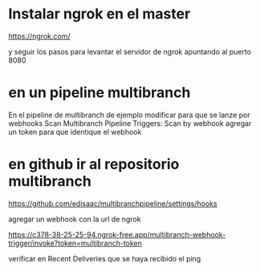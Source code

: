 
# Instalar ngrok  en el master

https://ngrok.com/

 
y seguir los pasos para levantar el servidor de ngrok apuntando al puerto 8080

# en un pipeline multibranch

En el pipeline de multibranch de ejemplo 
modificar para que se lanze por webhooks
Scan Multibranch Pipeline Triggers: Scan by webhook
agregar un token para que identique el webhook

# en github ir al repositorio multibranch

https://github.com/edisaac/multibranchpipeline/settings/hooks

agregar un webhook con la url de ngrok


https://c378-38-25-25-94.ngrok-free.app/multibranch-webhook-trigger/invoke?token=multibranch-token


verificar en Recent Deliveries que se haya recibido el ping

